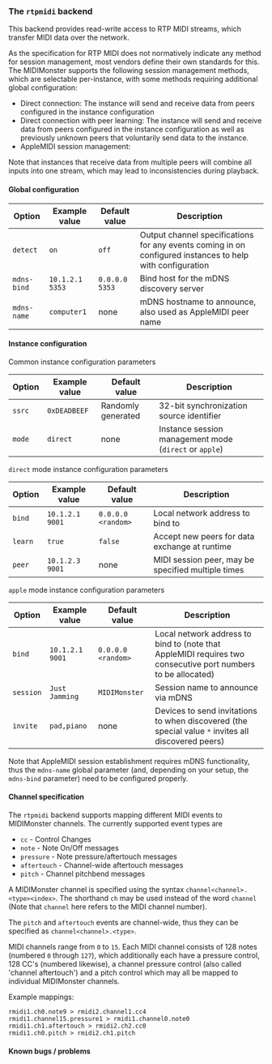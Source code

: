 ### The `rtpmidi` backend

This backend provides read-write access to RTP MIDI streams, which transfer MIDI data
over the network.

As the specification for RTP MIDI does not normatively indicate any method
for session management, most vendors define their own standards for this.
The MIDIMonster supports the following session management methods, which are
selectable per-instance, with some methods requiring additional global configuration:

* Direct connection: The instance will send and receive data from peers configured in the
	instance configuration
* Direct connection with peer learning: The instance will send and receive data from peers
	configured in the instance configuration as well as previously unknown peers that
	voluntarily send data to the instance.
* AppleMIDI session management:

Note that instances that receive data from multiple peers will combine all inputs into one
stream, which may lead to inconsistencies during playback.

#### Global configuration

| Option	| Example value		| Default value 	| Description		|
|---------------|-----------------------|-----------------------|-----------------------|
| `detect`      | `on`                  | `off`                 | Output channel specifications for any events coming in on configured instances to help with configuration |
| `mdns-bind`	| `10.1.2.1 5353`	| `0.0.0.0 5353`	| Bind host for the mDNS discovery server |
| `mdns-name`	| `computer1`		| none			| mDNS hostname to announce, also used as AppleMIDI peer name |

#### Instance configuration

Common instance configuration parameters

| Option	| Example value		| Default value 	| Description		|
|---------------|-----------------------|-----------------------|-----------------------|
| `ssrc`	| `0xDEADBEEF`		| Randomly generated	| 32-bit synchronization source identifier |
| `mode`	| `direct`		| none			| Instance session management mode (`direct` or `apple`) |

`direct` mode instance configuration parameters

| Option	| Example value		| Default value 	| Description		|
|---------------|-----------------------|-----------------------|-----------------------|
| `bind`	| `10.1.2.1 9001`	| `0.0.0.0 <random>`	| Local network address to bind to | 
| `learn`	| `true`		| `false`		| Accept new peers for data exchange at runtime |
| `peer`	| `10.1.2.3 9001`	| none			| MIDI session peer, may be specified multiple times |

`apple` mode instance configuration parameters

| Option	| Example value		| Default value 	| Description		|
|---------------|-----------------------|-----------------------|-----------------------|
| `bind`	| `10.1.2.1 9001`	| `0.0.0.0 <random>`	| Local network address to bind to (note that AppleMIDI requires two consecutive port numbers to be allocated) |
| `session`	| `Just Jamming`	| `MIDIMonster`		| Session name to announce via mDNS |
| `invite`	| `pad,piano`		| none			| Devices to send invitations to when discovered (the special value `*` invites all discovered peers) |

Note that AppleMIDI session establishment requires mDNS functionality, thus the `mdns-name` global parameter
(and, depending on your setup, the `mdns-bind` parameter) need to be configured properly. 

#### Channel specification

The `rtpmidi` backend supports mapping different MIDI events to MIDIMonster channels. The currently supported event types are

* `cc` - Control Changes
* `note` - Note On/Off messages
* `pressure` - Note pressure/aftertouch messages
* `aftertouch` - Channel-wide aftertouch messages
* `pitch` - Channel pitchbend messages

A MIDIMonster channel is specified using the syntax `channel<channel>.<type><index>`. The shorthand `ch` may be
used instead of the word `channel` (Note that `channel` here refers to the MIDI channel number).

The `pitch` and `aftertouch` events are channel-wide, thus they can be specified as `channel<channel>.<type>`.

MIDI channels range from `0` to `15`. Each MIDI channel consists of 128 notes (numbered `0` through `127`), which
additionally each have a pressure control, 128 CC's (numbered likewise), a channel pressure control (also called
'channel aftertouch') and a pitch control which may all be mapped to individual MIDIMonster channels.

Example mappings:

```
rmidi1.ch0.note9 > rmidi2.channel1.cc4
rmidi1.channel15.pressure1 > rmidi1.channel0.note0
rmidi1.ch1.aftertouch > rmidi2.ch2.cc0
rmidi1.ch0.pitch > rmidi2.ch1.pitch
```

#### Known bugs / problems
